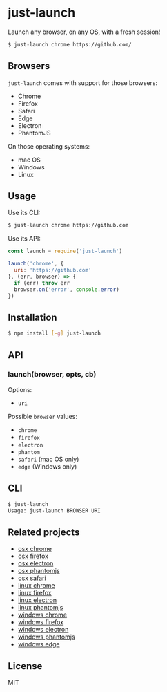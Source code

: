 
# just-launch

Launch any browser, on any OS, with a fresh session!

```bash
$ just-launch chrome https://github.com/
```

## Browsers

`just-launch` comes with support for those browsers:

- Chrome
- Firefox
- Safari
- Edge
- Electron
- PhantomJS

On those operating systems:

- mac OS
- Windows
- Linux

## Usage

Use its CLI:


```bash
$ just-launch chrome https://github.com
```

Use its API:

```js
const launch = require('just-launch')

launch('chrome', {
  uri: 'https://github.com'
}, (err, browser) => {
  if (err) throw err
  browser.on('error', console.error)
})
```

## Installation

```bash
$ npm install [-g] just-launch
```

## API

### launch(browser, opts, cb)

Options:

- `uri`

Possible `browser` values:

- `chrome`
- `firefox`
- `electron`
- `phantom`
- `safari` (mac OS only)
- `edge` (Windows only)

## CLI

```bash
$ just-launch
Usage: just-launch BROWSER URI
```

## Related projects

- [osx chrome](https://github.com/juliangruber/osx-chrome)
- [osx firefox](https://github.com/juliangruber/osx-firefox)
- [osx electron](https://github.com/juliangruber/electron-stream)
- [osx phantomjs](https://github.com/juliangruber/phantomjs-stream)
- [osx safari](https://github.com/juliangruber/osx-safari)
- [linux chrome](https://github.com/juliangruber/linux-chrome)
- [linux firefox](https://github.com/juliangruber/linux-firefox)
- [linux electron](https://github.com/juliangruber/electron-stream)
- [linux phantomjs](https://github.com/juliangruber/phantomjs-stream)
- [windows chrome](https://github.com/ashnur/windows-chrome)
- [windows firefox](https://github.com/vweevers/windows-firefox)
- [windows electron](https://github.com/juliangruber/electron-stream)
- [windows phantomjs](https://github.com/juliangruber/phantomjs-stream)
- [windows edge](https://github.com/eugeneware/windows-edge)

## License

  MIT
